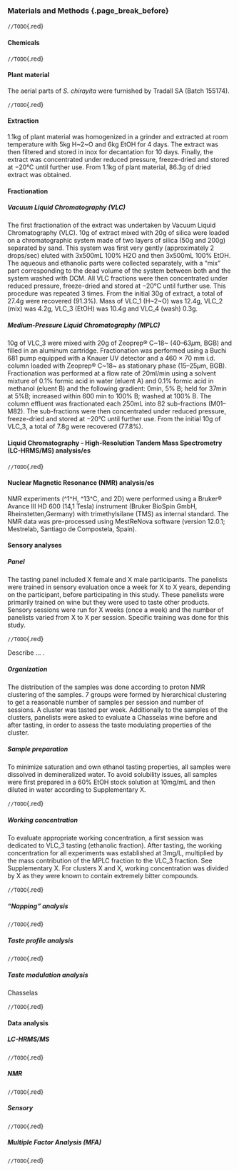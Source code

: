 ### Materials and Methods {.page_break_before}

`//TODO`{.red}

#### Chemicals

`//TODO`{.red}

#### Plant material

The aerial parts of *S. chirayita* were furnished by Tradall SA (Batch 155174).

`//TODO`{.red}

#### Extraction

1.1kg of plant material was homogenized in a grinder and extracted at room temperature with 5kg H~2~O and 6kg EtOH for 4 days.
The extract was then filtered and stored in inox for decantation for 10 days.
Finally, the extract was concentrated under reduced pressure, freeze-dried and stored at −20°C until further use.
From 1.1kg of plant material, 86.3g of dried extract was obtained.

#### Fractionation

##### Vacuum Liquid Chromatography (VLC)

The first fractionation of the extract was undertaken by Vacuum Liquid Chromatography (VLC).
10g of extract mixed with 20g of silica were loaded on a chromatographic system made of two layers of silica (50g and 200g) separated by sand.
This system was first very gently (approximately 2 drops/sec) eluted with 3x500mL 100% H2O and then 3x500mL 100% EtOH.
The aqueous and ethanolic parts were collected separately, with a “mix” part corresponding to the dead volume of the system between both and the system washed with DCM.
All VLC fractions were then concentrated under reduced pressure, freeze-dried and stored at −20°C until further use.
This procedure was repeated 3 times.
From the initial 30g of extract, a total of 27.4g were recovered (91.3%). Mass of VLC_1 (H~2~O) was 12.4g, VLC_2 (mix) was 4.2g, VLC_3 (EtOH) was 10.4g and VLC_4 (wash) 0.3g.

##### Medium-Pressure Liquid Chromatography (MPLC)

10g of VLC_3 were mixed with 20g of Zeoprep® C~18~ (40–63*μ*m, BGB) and filled in an aluminum cartridge.
Fractionation was performed using a Buchi 681 pump equipped with a Knauer UV detector and a 460 × 70 mm i.d. column loaded with Zeoprep® C~18~ as stationary phase (15–25*μ*m, BGB).
Fractionation was performed at a flow rate of 20ml/min using a solvent mixture of 0.1% formic acid in water (eluent A) and 0.1% formic acid in methanol (eluent B) and the following gradient: 0min, 5% B; held for 37min at 5%B; increased within 600 min to 100% B; washed at 100% B.
The column effluent was fractionated each 250mL into 82 sub-fractions (M01–M82).
The sub-fractions were then concentrated under reduced pressure, freeze-dried and stored at −20°C until further use.
From the initial 10g of VLC_3, a total of 7.8g were recovered (77.8%).

#### Liquid Chromatography - High-Resolution Tandem Mass Spectrometry (LC-HRMS/MS) analysis/es

`//TODO`{.red}

#### Nuclear Magnetic Resonance (NMR) analysis/es

NMR experiments (^1^H, ^13^C, and 2D) were performed using a Bruker® Avance III HD 600 (14,1 Tesla) instrument (Bruker BioSpin GmbH, Rheinstetten,Germany) with trimethylsilane (TMS) as internal standard.
The NMR data was pre-processed using MestReNova software (version 12.0.1; Mestrelab, Santiago de Compostela, Spain).

#### Sensory analyses

##### Panel

The tasting panel included X female and X male participants.
The panelists were trained in sensory evaluation once a week for X to X years, depending on the participant, before participating in this study.
These panelists were primarily trained on wine but they were used to taste other products.
Sensory sessions were run for X weeks (once a week) and the number of panelists varied from X to X per session.
Specific training was done for this study. 

`//TODO`{.red}

Describe … . 

##### Organization

The distribution of the samples was done according to proton NMR clustering of the samples.
7 groups were formed by hierarchical clustering to get a reasonable number of samples per session and number of sessions.
A cluster was tasted per week.
Additionally to the samples of the clusters, panelists were asked to evaluate a Chasselas wine before and after tasting, in order to assess the taste modulating properties of the cluster.

##### Sample preparation

To minimize saturation and own ethanol tasting properties, all samples were dissolved in demineralized water.
To avoid solubility issues, all samples were first prepared in a 60% EtOH stock solution at 10mg/mL and then diluted in water according to Supplementary X.

`//TODO`{.red}

##### Working concentration

To evaluate appropriate working concentration, a first session was dedicated to VLC_3 tasting (ethanolic fraction).
After tasting, the working concentration for all experiments was established at 3mg/L, multiplied by the mass contribution of the MPLC fraction to the VLC_3 fraction.
See Supplementary X.
For clusters X and X, working concentration was divided by X as they were known to contain extremely bitter compounds.

`//TODO`{.red}

##### “Napping” analysis

`//TODO`{.red}

##### Taste profile analysis

`//TODO`{.red}

##### Taste modulation analysis

Chasselas

`//TODO`{.red}

#### Data analysis

##### LC-HRMS/MS

`//TODO`{.red}

##### NMR

`//TODO`{.red}

##### Sensory

`//TODO`{.red}

##### Multiple Factor Analysis (MFA)

`//TODO`{.red}

